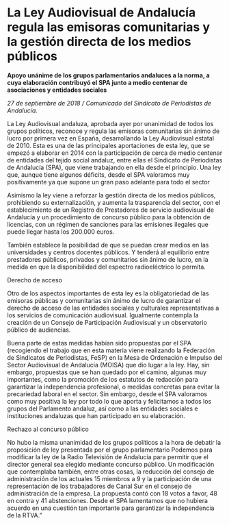 # La Ley Audiovisual de Andalucía regula las emisoras comunitarias y la gestión directa de los medios públicos

**Apoyo unánime de los grupos parlamentarios andaluces a la norma, a cuya elaboración contribuyó el SPA junto a medio centenar de asociaciones y entidades sociales**

*27 de septiembre de 2018 / Comunicado del Sindicato de Periodistas de Andalucía.*

La Ley Audiovisual andaluza, aprobada ayer por unanimidad de todos los grupos políticos, reconoce y regula las emisoras comunitarias sin ánimo de lucro por primera vez en España, desarrollando la Ley Audiovisual estatal de 2010. Esta es una de las principales aportaciones de esta ley, que se empezó a elaborar en 2014 con la participación de cerca de medio centenar de entidades del tejido social andaluz, entre ellas el Sindicato de Periodistas de Andalucía (SPA), que viene trabajando en ella desde el principio. Una ley que, aunque tiene algunos déficits, desde el SPA valoramos muy positivamente ya que supone un gran paso adelante para todo el sector

Asimismo la ley viene a reforzar la gestión directa de los medios públicos, prohibiendo su externalización, y aumenta la trasparencia del sector, con el establecimiento de un Registro de Prestadores de servicio audiovisual de Andalucía y un procedimiento de concurso público para la obtención de licencias, con un régimen de sanciones para las emisiones ilegales que puede llegar hasta los 200.000 euros.

También establece la posibilidad de que se puedan crear medios en las universidades y centros docentes públicos. Y tenderá al equilibrio entre prestadores públicos, privados y comunitarios sin ánimo de lucro, en la medida en que la disponibilidad del espectro radioeléctrico lo permita.

Derecho de acceso

Otro de los aspectos importantes de esta ley es la obligatoriedad de las emisoras públicas y comunitarias sin ánimo de lucro de garantizar el derecho de acceso de las entidades sociales y culturales representativas a los servicios de comunicación audiovisual. Igualmente contempla la creación de un Consejo de Participación Audiovisual y un observatorio público de audiencias.

Buena parte de estas medidas habían sido propuestas por el SPA (recogiendo el trabajo que en esta materia viene realizando la Federación de Sindicatos de Periodistas, FeSP) en la Mesa de Ordenación e Impulso del Sector Audiovisual de Andalucía (MOISA) que dio lugar a la ley. Hay, sin embargo, propuestas que se han quedado por el camino, algunas muy importantes, como la promoción de los estatutos de redacción para garantizar la independencia profesional, o medidas concretas para evitar la precariedad laboral en el sector. Sin embargo, desde el SPA valoramos como muy positiva la ley por todo lo que aporta y felicitamos a todos los grupos del Parlamento andaluz, así como a las entidades sociales e instituciones andaluzas que han participado en su elaboración.

Rechazo al concurso público

No hubo la misma unanimidad de los grupos políticos a la hora de debatir la proposición de ley presentada por el grupo parlamentario Podemos para modificar la ley de la Radio Televisión de Andalucía para permitir que el director general sea elegido mediante concurso público. Un modificación que contemplaba también, entre otras cosas, la reducción del consejo de administración de los actuales 15 miembros a 9 y la participación de una representación de los trabajadores de Canal Sur en el consejo de administración de la empresa. La propuesta contó con 18 votos a favor, 48 en contra y 41 abstenciones. Desde el SPA lamentamos que no hubiera acuerdo en una cuestión tan importante para garantizar la independencia de la RTVA.”

